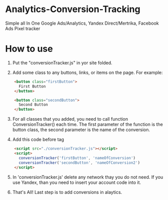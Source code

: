 # Analytics-Conversion-Tracking
Simple all In One Google Ads/Analytics, Yandex Direct/Mertrika, Facebook Ads Pixel tracker

# How to use

1. Put the "conversionTracker.js" in yor site folded.

2. Add some class to any buttons, links, or items on the page. For example:
```html
    <button class="firstButton">
      First Button
    </button>

    <button class="secondButton">
      Second Button
    </button>
```

3. For all classes that you added, you need to call function ConversionTracker() each time. The first parameter of the function is the button class, the second parameter is the name of the conversion.

4. Add this code before </body> tag
```html
    <script src="./conversionTracker.js"></script>
    <script>
      conversionTracker('firstButton', 'nameOfConversion')
      conversionTracker('secondButton', 'nameOfConversion2')
    </script>
```

5. In 'conversionTracker.js' delete any network thay you do not need. If you use Yandex, than you need to insert your account code into it.

6. That's All! Last step is to add conversions in alaytics.
